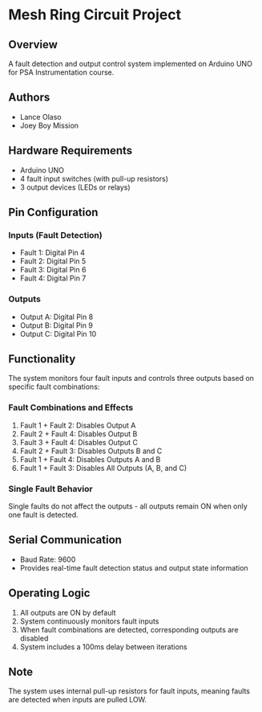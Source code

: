 
# Mesh Ring Circuit Project

## Overview
A fault detection and output control system implemented on Arduino UNO for PSA Instrumentation course.

## Authors
- Lance Olaso
- Joey Boy Mission

## Hardware Requirements
- Arduino UNO
- 4 fault input switches (with pull-up resistors)
- 3 output devices (LEDs or relays)

## Pin Configuration
### Inputs (Fault Detection)
- Fault 1: Digital Pin 4
- Fault 2: Digital Pin 5
- Fault 3: Digital Pin 6
- Fault 4: Digital Pin 7

### Outputs
- Output A: Digital Pin 8
- Output B: Digital Pin 9
- Output C: Digital Pin 10

## Functionality
The system monitors four fault inputs and controls three outputs based on specific fault combinations:

### Fault Combinations and Effects
1. Fault 1 + Fault 2: Disables Output A
2. Fault 2 + Fault 4: Disables Output B
3. Fault 3 + Fault 4: Disables Output C
4. Fault 2 + Fault 3: Disables Outputs B and C
5. Fault 1 + Fault 4: Disables Outputs A and B
6. Fault 1 + Fault 3: Disables All Outputs (A, B, and C)

### Single Fault Behavior
Single faults do not affect the outputs - all outputs remain ON when only one fault is detected.

## Serial Communication
- Baud Rate: 9600
- Provides real-time fault detection status and output state information

## Operating Logic
1. All outputs are ON by default
2. System continuously monitors fault inputs
3. When fault combinations are detected, corresponding outputs are disabled
4. System includes a 100ms delay between iterations

## Note
The system uses internal pull-up resistors for fault inputs, meaning faults are detected when inputs are pulled LOW.